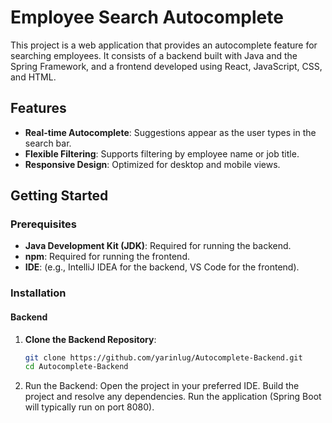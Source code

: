 # Employee Search Autocomplete

This project is a web application that provides an autocomplete feature for searching employees. It consists of a backend built with Java and the Spring Framework, and a frontend developed using React, JavaScript, CSS, and HTML.

## Features

- **Real-time Autocomplete**: Suggestions appear as the user types in the search bar.
- **Flexible Filtering**: Supports filtering by employee name or job title.
- **Responsive Design**: Optimized for desktop and mobile views.

## Getting Started

### Prerequisites

- **Java Development Kit (JDK)**: Required for running the backend.
- **npm**: Required for running the frontend.
- **IDE**: (e.g., IntelliJ IDEA for the backend, VS Code for the frontend).

### Installation

#### Backend

1. **Clone the Backend Repository**:
   ```bash
   git clone https://github.com/yarinlug/Autocomplete-Backend.git
   cd Autocomplete-Backend
   
2. Run the Backend:
   Open the project in your preferred IDE.
   Build the project and resolve any dependencies.
   Run the application (Spring Boot will typically run on port 8080).
